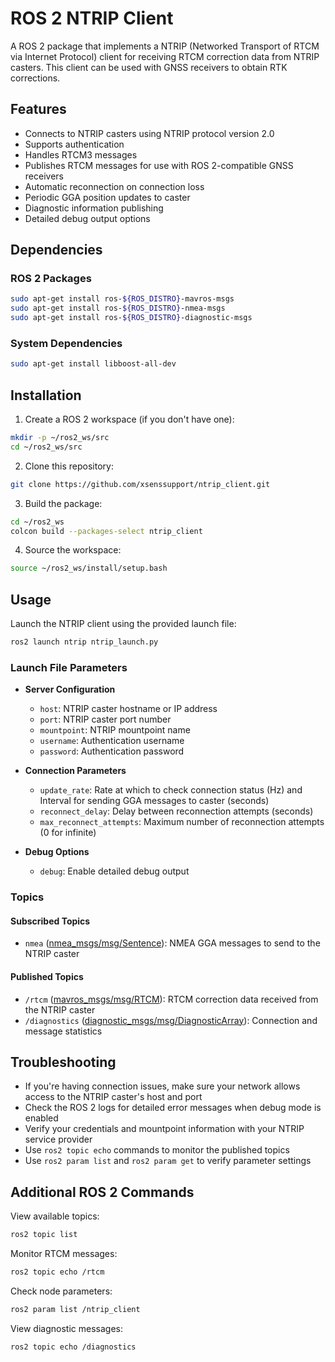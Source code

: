 # ROS 2 NTRIP Client

A ROS 2 package that implements a NTRIP (Networked Transport of RTCM via Internet Protocol) client for receiving RTCM correction data from NTRIP casters. This client can be used with GNSS receivers to obtain RTK corrections.

## Features

- Connects to NTRIP casters using NTRIP protocol version 2.0
- Supports authentication
- Handles RTCM3 messages
- Publishes RTCM messages for use with ROS 2-compatible GNSS receivers
- Automatic reconnection on connection loss
- Periodic GGA position updates to caster
- Diagnostic information publishing
- Detailed debug output options

## Dependencies

### ROS 2 Packages
```bash
sudo apt-get install ros-${ROS_DISTRO}-mavros-msgs
sudo apt-get install ros-${ROS_DISTRO}-nmea-msgs
sudo apt-get install ros-${ROS_DISTRO}-diagnostic-msgs
```

### System Dependencies
```bash
sudo apt-get install libboost-all-dev
```

## Installation

1. Create a ROS 2 workspace (if you don't have one):
```bash
mkdir -p ~/ros2_ws/src
cd ~/ros2_ws/src
```

2. Clone this repository:
```bash
git clone https://github.com/xsenssupport/ntrip_client.git
```

3. Build the package:
```bash
cd ~/ros2_ws
colcon build --packages-select ntrip_client
```

4. Source the workspace:
```bash
source ~/ros2_ws/install/setup.bash
```

## Usage

Launch the NTRIP client using the provided launch file:

```bash
ros2 launch ntrip ntrip_launch.py
```

### Launch File Parameters

- **Server Configuration**
  - `host`: NTRIP caster hostname or IP address
  - `port`: NTRIP caster port number
  - `mountpoint`: NTRIP mountpoint name
  - `username`: Authentication username
  - `password`: Authentication password

- **Connection Parameters**
  - `update_rate`: Rate at which to check connection status (Hz) and Interval for sending GGA messages to caster (seconds)
  - `reconnect_delay`: Delay between reconnection attempts (seconds)
  - `max_reconnect_attempts`: Maximum number of reconnection attempts (0 for infinite)

- **Debug Options**
  - `debug`: Enable detailed debug output


### Topics

#### Subscribed Topics
- `nmea` ([nmea_msgs/msg/Sentence](https://github.com/ros2/common_interfaces/blob/master/nmea_msgs/msg/Sentence.msg)): NMEA GGA messages to send to the NTRIP caster

#### Published Topics
- `/rtcm` ([mavros_msgs/msg/RTCM](https://github.com/mavlink/mavros/blob/ros2/mavros_msgs/msg/RTCM.msg)): RTCM correction data received from the NTRIP caster
- `/diagnostics` ([diagnostic_msgs/msg/DiagnosticArray](https://github.com/ros2/common_interfaces/blob/master/diagnostic_msgs/msg/DiagnosticArray.msg)): Connection and message statistics


## Troubleshooting

- If you're having connection issues, make sure your network allows access to the NTRIP caster's host and port
- Check the ROS 2 logs for detailed error messages when debug mode is enabled
- Verify your credentials and mountpoint information with your NTRIP service provider
- Use `ros2 topic echo` commands to monitor the published topics
- Use `ros2 param list` and `ros2 param get` to verify parameter settings

## Additional ROS 2 Commands

View available topics:
```bash
ros2 topic list
```

Monitor RTCM messages:
```bash
ros2 topic echo /rtcm
```

Check node parameters:
```bash
ros2 param list /ntrip_client
```

View diagnostic messages:
```bash
ros2 topic echo /diagnostics